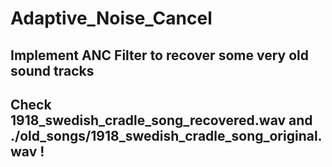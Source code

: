 # Adaptive_Noise_Cancel
## Implement ANC Filter to recover some very old sound tracks
## Check 1918_swedish_cradle_song_recovered.wav and ./old_songs/1918_swedish_cradle_song_original.wav !
